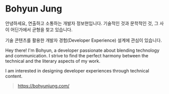 # Bohyun Jung

안녕하세요, 연출하고 소통하는 개발자 정보현입니다. 기술적인 것과 문학적인 것, 그 사이 어딘가에서 균형을 찾고 있습니다.

기술 콘텐츠를 활용한 개발자 경험(Developer Experience) 설계에 관심이 있습니다.

Hey there! I'm Bohyun, a developer passionate about blending technology and communication. I strive to find the perfect harmony between the technical and the literary aspects of my work.

I am interested in designing developer experiences through technical content.

> https://bohyunjung.com/
